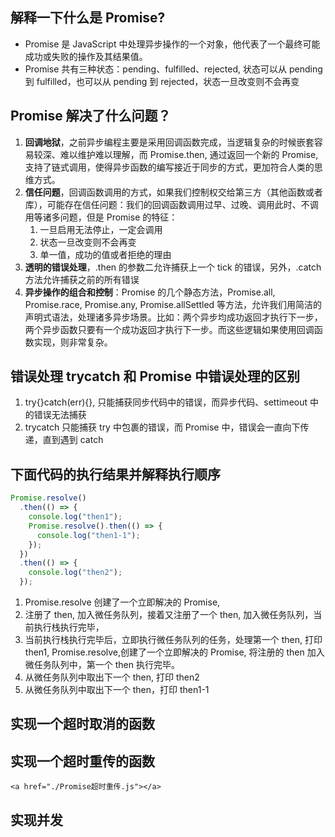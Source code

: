 ## 解释一下什么是 Promise?

- Promise 是 JavaScript 中处理异步操作的一个对象，他代表了一个最终可能成功或失败的操作及其结果值。
- Promise 共有三种状态：pending、fulfilled、rejected, 状态可以从 pending 到 fulfilled，也可以从 pending 到 rejected，状态一旦改变则不会再变

## Promise 解决了什么问题？

1. **回调地狱**，之前异步编程主要是采用回调函数完成，当逻辑复杂的时候嵌套容易较深、难以维护难以理解，而 Promise.then, 通过返回一个新的 Promise, 支持了链式调用，使得异步函数的编写接近于同步的方式，更加符合人类的思维方式。
2. **信任问题**，回调函数调用的方式，如果我们控制权交给第三方（其他函数或者库），可能存在信任问题：我们的回调函数调用过早、过晚、调用此时、不调用等诸多问题，但是 Promise 的特征：
   1. 一旦启用无法停止，一定会调用
   2. 状态一旦改变则不会再变
   3. 单一值，成功的值或者拒绝的理由
3. **透明的错误处理**，.then 的参数二允许捕获上一个 tick 的错误，另外，.catch 方法允许捕获之前的所有错误
4. **异步操作的组合和控制**：Promise 的几个静态方法，Promise.all, Promise.race, Promise.any, Promise.allSettled 等方法，允许我们用简洁的声明式语法，处理诸多异步场景。比如：两个异步均成功返回才执行下一步，两个异步函数只要有一个成功返回才执行下一步。而这些逻辑如果使用回调函数实现，则非常复杂。

## 错误处理 trycatch 和 Promise 中错误处理的区别

1. try{}catch(err){}, 只能捕获同步代码中的错误，而异步代码、settimeout 中的错误无法捕获
2. trycatch 只能捕获 try 中包裹的错误，而 Promise 中，错误会一直向下传递，直到遇到 catch

## 下面代码的执行结果并解释执行顺序

```js
Promise.resolve()
  .then(() => {
    console.log("then1");
    Promise.resolve().then(() => {
      console.log("then1-1");
    });
  })
  .then(() => {
    console.log("then2");
  });
```

1. Promise.resolve 创建了一个立即解决的 Promise,
2. 注册了 then, 加入微任务队列，接着又注册了一个 then, 加入微任务队列，当前执行栈执行完毕，
3. 当前执行栈执行完毕后，立即执行微任务队列的任务，处理第一个 then, 打印 then1, Promise.resolve,创建了一个立即解决的 Promise, 将注册的 then 加入微任务队列中，第一个 then 执行完毕。
4. 从微任务队列中取出下一个 then, 打印 then2
5. 从微任务队列中取出下一个 then，打印 then1-1

## 实现一个超时取消的函数

## 实现一个超时重传的函数

`<a href="./Promise超时重传.js"></a>`

## 实现并发
